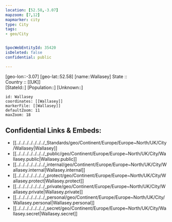 ```yaml
---
location: [52.58,-3.07] 
mapzoom: [7,12] 
mapmarker: city 
type: City
tags:
- geo/City


SpocWebEntityId: 35420
isDeleted: false
confidential: public

---
```

[geo-lon::-3.07] 
[geo-lat::52.58] 
[name::Wallasey] 
State ::  
Country :: [[UK]]  
[StateId::] 
[Population::] 
[Unknown::] 


```leaflet
id: Wallasey
coordinates: [[Wallasey]] 
markerFile: [[Wallasey]] 
defaultZoom: 11 
maxZoom: 18
```


## Confidential Links & Embeds: 
- [[../../../../../../../_Standards/geo/Continent/Europe/Europe~North/UK/City/Wallasey|Wallasey]] 
- [[../../../../../../../_public/geo/Continent/Europe/Europe~North/UK/City/Wallasey.public|Wallasey.public]] 
- [[../../../../../../../_internal/geo/Continent/Europe/Europe~North/UK/City/Wallasey.internal|Wallasey.internal]] 
- [[../../../../../../../_protect/geo/Continent/Europe/Europe~North/UK/City/Wallasey.protect|Wallasey.protect]] 
- [[../../../../../../../_private/geo/Continent/Europe/Europe~North/UK/City/Wallasey.private|Wallasey.private]] 
- [[../../../../../../../_personal/geo/Continent/Europe/Europe~North/UK/City/Wallasey.personal|Wallasey.personal]] 
- [[../../../../../../../_secret/geo/Continent/Europe/Europe~North/UK/City/Wallasey.secret|Wallasey.secret]] 
